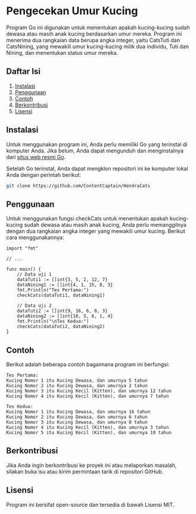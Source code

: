 # Pengecekan Umur Kucing

Program Go ini digunakan untuk menentukan apakah kucing-kucing sudah dewasa atau masih anak kucing berdasarkan umur mereka. Program ini menerima dua rangkaian data berupa angka integer, yaitu CatsTuti dan CatsNining, yang mewakili umur kucing-kucing milik dua individu, Tuti dan Nining, dan menentukan status umur mereka.

## Daftar Isi
1. [Instalasi](#instalasi)
2. [Penggunaan](#penggunaan)
3. [Contoh](#contoh)
4. [Berkontribusi](#berkontribusi)
5. [Lisensi](#lisensi)

## Instalasi
Untuk menggunakan program ini, Anda perlu memiliki Go yang terinstal di komputer Anda. Jika belum, Anda dapat mengunduh dan menginstalnya dari [situs web resmi Go](https://golang.org/).

Setelah Go terinstal, Anda dapat mengklon repositori ini ke komputer lokal Anda dengan perintah berikut:

```bash
git clone https://github.com/ContentCaptain/HendraCats
```

## Penggunaan
Untuk menggunakan fungsi checkCats untuk menentukan apakah kucing-kucing sudah dewasa atau masih anak kucing, Anda perlu memanggilnya dengan dua rangkaian angka integer yang mewakili umur kucing. Berikut cara menggunakannya:
```
import "fmt"

// ...

func main() {
    // Data uji 1
    dataTuti1 := []int{3, 5, 2, 12, 7}
    dataNining1 := []int{4, 1, 15, 8, 3}
    fmt.Println("Tes Pertama:")
    checkCats(dataTuti1, dataNining1)

    // Data uji 2
    dataTuti2 := []int{9, 16, 6, 8, 3}
    dataNining2 := []int{10, 5, 6, 1, 4}
    fmt.Println("\nTes Kedua:")
    checkCats(dataTuti2, dataNining2)
}
```
## Contoh
Berikut adalah beberapa contoh bagaimana program ini berfungsi:
```
Tes Pertama:
Kucing Nomor 1 itu Kucing Dewasa, dan umurnya 5 tahun
Kucing Nomor 2 itu Kucing Dewasa, dan umurnya 2 tahun
Kucing Nomor 3 itu Kucing Kecil (Kitten), dan umurnya 12 tahun
Kucing Nomor 4 itu Kucing Kecil (Kitten), dan umurnya 7 tahun
```

```
Tes Kedua:
Kucing Nomor 1 itu Kucing Dewasa, dan umurnya 16 tahun
Kucing Nomor 2 itu Kucing Dewasa, dan umurnya 6 tahun
Kucing Nomor 3 itu Kucing Dewasa, dan umurnya 8 tahun
Kucing Nomor 4 itu Kucing Kecil (Kitten), dan umurnya 3 tahun
Kucing Nomor 5 itu Kucing Kecil (Kitten), dan umurnya 10 tahun
```

## Berkontribusi
Jika Anda ingin berkontribusi ke proyek ini atau melaporkan masalah, silakan buka isu atau kirim permintaan tarik di repositori GitHub.

## Lisensi
Program ini bersifat open-source dan tersedia di bawah Lisensi MIT.
